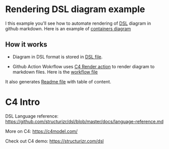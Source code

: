 # Rendering DSL diagram example 

I this example you'll see how to automate rendering of [DSL](https://github.com/structurizr/dsl/blob/master/docs/language-reference.md) diagram in github markdown. 
Here is an example of [containers diagram](https://github.com/DenisPalnitsky/c4-rendering-sample/blob/main/docs/md/Containers.md)

## How it works 
- Diagram in DSL format is stored in [DSL file](diagram.dsl).

- Github Action Wokrflow uses [C4 Render action](https://github.com/marketplace/actions/c4-dsl-render-to-github-markdown) to render diagram to markdown files. Here is the [workflow file](.github/workflows/render-c4.yml) 

It also generates [Readme file](README.md) with table of content.


# C4 Intro 

DSL Language reference: https://github.com/structurizr/dsl/blob/master/docs/language-reference.md

More on C4: https://c4model.com/

Check out C4 demo: https://structurizr.com/dsl


